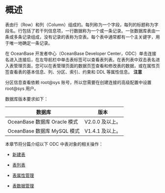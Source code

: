 概述 
=======================

表由行（Row）和列（Column）组成的。每列称为一个字段，每列的标题称为字段名。行包括了若干列信息项，一行数据称为一个或一条记录。一张数据库表由一条或多条记录组成，没有记录的表称为空表。每个表中通常都有一个主关键字，用于唯一地确定一条记录。 

在 OceanBase 开发者中心（OceanBase Developer Center，ODC）单击连接名进入连接后，在左导航栏中单击表标签可以查看表列表。在表列表中双击表名进入表管理页面，您可以在表管理页面的数据页签查看和修改表的数据，或在属性页签查看表的基本信息、列、分区、索引、约束和 DDL 等属性信息。
**注意**



分区信息查看依赖 root@sys 账号，所以您需要在创建连接的高级配置中设置 root@sys 用户。

数据库版本要求如下：


|           数据库           |     版本      |
|-------------------------|-------------|
| OceanBase 数据库 Oracle 模式 | V2.0.0 及以上。 |
| OceanBase 数据库 MySQL 模式  | V1.4.1 及以上。 |



本章节将分篇介绍以下 ODC 中表对象的相关操作：

* [新建表](/zh-CN/7.client-odc-user-guide/10.client-odc-database-objects/1.client-odc-table-objects/2.client-odc-create-a-table.md)

  

* [表列表](/zh-CN/7.client-odc-user-guide/10.client-odc-database-objects/1.client-odc-table-objects/3.client-odc-table-list.md)

  

* [表属性管理](/zh-CN/7.client-odc-user-guide/10.client-odc-database-objects/1.client-odc-table-objects/4.client-odc-manage-table-attributes.md)

  

* [表数据管理](/zh-CN/7.client-odc-user-guide/10.client-odc-database-objects/1.client-odc-table-objects/5.client-odc-manage-table-data.md)

  



